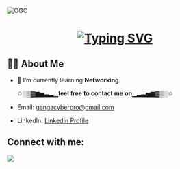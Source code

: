 
![OGC](https://github.com/PRINCEGANGADHAR/PRINCEGANGADHAR/assets/106361421/7aa80793-624d-47e5-8aa3-4a5127092cdb)

<h1 align="center">
<a href="https://git.io/typing-svg"><img src="https://readme-typing-svg.herokuapp.com?font=Rowdies+&weight=900&size=28&duration=10006&pause=1015&color=35B46D&background=060E1A00&vCenter=true&width=800&height=58&lines=𝕳𝖊𝖑𝖑𝖔+𝖕𝖑𝖊𝖆𝖘𝖊𝖉+𝖙𝖔+𝖒𝖊𝖊𝖙+𝖞𝖔𝖚.+𝕴'𝖒+𝕲𝖆𝖓𝖌𝖆𝖉𝖍𝖆𝖗++%3A)..;%F0%9F%98%87..." alt="Typing SVG" /></a>
</h1>


   







   ## 🙋‍♂️ About Me
- 🌱 I’m currently learning **Networking**

  ✩░▒▓▆▅▃▂▁𝐟𝐞𝐞𝐥 𝐟𝐫𝐞𝐞 𝐭𝐨 𝐜𝐨𝐧𝐭𝐚𝐜𝐭 𝐦𝐞 𝐨𝐧▁▂▃▅▆▓▒░✩
- Email: [gangacyberpro@gmail.com](mailto:gangacyberpro@gmail.com)
- LinkedIn: [LinkedIn Profile](https://in.linkedin.com/in/s-k-gangadhar-66b3751b1)

## Connect with me:
<p align="left">

<a href = "https://www.instagram.com/prince._.gangadhar._.official/"><img src="https://img.icons8.com/fluent/48/000000/instagram-new.png"/></a>

</p>





